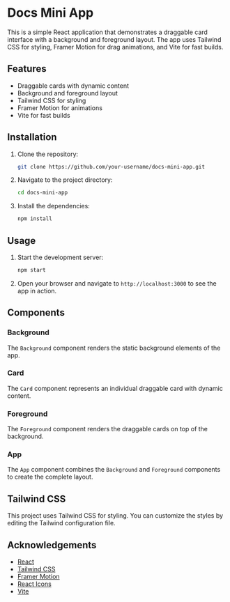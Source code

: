 # Docs Mini App
This is a simple React application that demonstrates a draggable card interface with a background and foreground layout. The app uses Tailwind CSS for styling, Framer Motion for drag animations, and Vite for fast builds.

## Features

- Draggable cards with dynamic content
- Background and foreground layout
- Tailwind CSS for styling
- Framer Motion for animations
- Vite for fast builds

## Installation

1. Clone the repository:
    ```bash
    git clone https://github.com/your-username/docs-mini-app.git
    ```
2. Navigate to the project directory:
    ```bash
    cd docs-mini-app
    ```
3. Install the dependencies:
    ```bash
    npm install
    ```

## Usage

1. Start the development server:
    ```bash
    npm start
    ```
2. Open your browser and navigate to `http://localhost:3000` to see the app in action.

## Components

### Background

The `Background` component renders the static background elements of the app.

### Card

The `Card` component represents an individual draggable card with dynamic content.

### Foreground

The `Foreground` component renders the draggable cards on top of the background.

### App

The `App` component combines the `Background` and `Foreground` components to create the complete layout.

## Tailwind CSS

This project uses Tailwind CSS for styling. You can customize the styles by editing the Tailwind configuration file.

## Acknowledgements

- [React](https://reactjs.org/)
- [Tailwind CSS](https://tailwindcss.com/)
- [Framer Motion](https://www.framer.com/motion/)
- [React Icons](https://react-icons.github.io/react-icons/)
- [Vite](https://vitejs.dev/)
